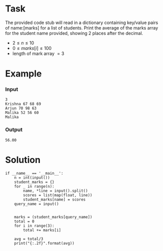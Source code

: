 # Task
The provided code stub will read in a dictionary containing key/value pairs of name:[marks] for a list of students. Print the average of the marks array for the student name provided, showing 2 places after the decimal.

* $2 \le n \le 10$
* $0 \le marks[i] \le 100$
* length of mark array $=3$

# Example
### Input
```
3
Krishna 67 68 69
Arjun 70 98 63
Malika 52 56 60
Malika
```
### Output
```
56.00
```
# Solution

```
if __name__ == '__main__':
    n = int(input())
    student_marks = {}
    for _ in range(n):
        name, *line = input().split()
        scores = list(map(float, line))
        student_marks[name] = scores
    query_name = input()
    
    
    marks = (student_marks[query_name])
    total = 0
    for i in range(3):
        total += marks[i]
        
    avg = total/3
    print("{:.2f}".format(avg))
```